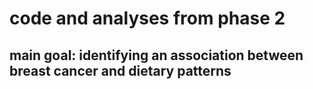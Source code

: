 # code and analyses from phase 2
## main goal: identifying an association between breast cancer and dietary patterns